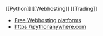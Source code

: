 [[Python]]
[[Webhosting]]
[[Trading]]
- [Free Webhosting platforms](https://medium.com/@alisdair_/5-top-free-hosting-platforms-for-python-apps-2024-best-heroku-alternatives-c31c0a2837d1)
- https://pythonanywhere.com